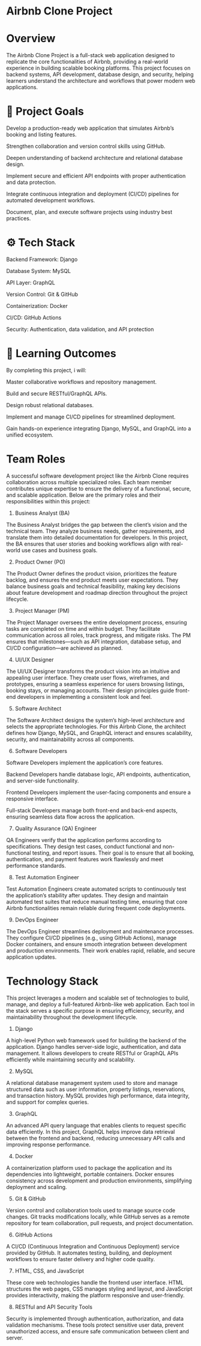 # Airbnb Clone Project
# Overview

The Airbnb Clone Project is a full-stack web application designed to replicate the core functionalities of Airbnb, providing a real-world experience in building scalable booking platforms. This project focuses on backend systems, API development, database design, and security, helping learners understand the architecture and workflows that power modern web applications.

# 🎯 Project Goals

Develop a production-ready web application that simulates Airbnb’s booking and listing features.

Strengthen collaboration and version control skills using GitHub.

Deepen understanding of backend architecture and relational database design.

Implement secure and efficient API endpoints with proper authentication and data protection.

Integrate continuous integration and deployment (CI/CD) pipelines for automated development workflows.

Document, plan, and execute software projects using industry best practices.

# ⚙️ Tech Stack

Backend Framework: Django

Database System: MySQL

API Layer: GraphQL

Version Control: Git & GitHub

Containerization: Docker

CI/CD: GitHub Actions

Security: Authentication, data validation, and API protection

# 📘 Learning Outcomes

By completing this project, i will:

Master collaborative workflows and repository management.

Build and secure RESTful/GraphQL APIs.

Design robust relational databases.

Implement and manage CI/CD pipelines for streamlined deployment.

Gain hands-on experience integrating Django, MySQL, and GraphQL into a unified ecosystem.

# Team Roles

A successful software development project like the Airbnb Clone requires collaboration across multiple specialized roles. Each team member contributes unique expertise to ensure the delivery of a functional, secure, and scalable application. Below are the primary roles and their responsibilities within this project:

1. Business Analyst (BA)

The Business Analyst bridges the gap between the client’s vision and the technical team. They analyze business needs, gather requirements, and translate them into detailed documentation for developers. In this project, the BA ensures that user stories and booking workflows align with real-world use cases and business goals.

2. Product Owner (PO)

The Product Owner defines the product vision, prioritizes the feature backlog, and ensures the end product meets user expectations. They balance business goals and technical feasibility, making key decisions about feature development and roadmap direction throughout the project lifecycle.

3. Project Manager (PM)

The Project Manager oversees the entire development process, ensuring tasks are completed on time and within budget. They facilitate communication across all roles, track progress, and mitigate risks. The PM ensures that milestones—such as API integration, database setup, and CI/CD configuration—are achieved as planned.

4. UI/UX Designer

The UI/UX Designer transforms the product vision into an intuitive and appealing user interface. They create user flows, wireframes, and prototypes, ensuring a seamless experience for users browsing listings, booking stays, or managing accounts. Their design principles guide front-end developers in implementing a consistent look and feel.

5. Software Architect

The Software Architect designs the system’s high-level architecture and selects the appropriate technologies. For this Airbnb Clone, the architect defines how Django, MySQL, and GraphQL interact and ensures scalability, security, and maintainability across all components.

6. Software Developers

Software Developers implement the application’s core features.

Backend Developers handle database logic, API endpoints, authentication, and server-side functionality.

Frontend Developers implement the user-facing components and ensure a responsive interface.

Full-stack Developers manage both front-end and back-end aspects, ensuring seamless data flow across the application.

7. Quality Assurance (QA) Engineer

QA Engineers verify that the application performs according to specifications. They design test cases, conduct functional and non-functional testing, and report issues. Their goal is to ensure that all booking, authentication, and payment features work flawlessly and meet performance standards.

8. Test Automation Engineer

Test Automation Engineers create automated scripts to continuously test the application’s stability after updates. They design and maintain automated test suites that reduce manual testing time, ensuring that core Airbnb functionalities remain reliable during frequent code deployments.

9. DevOps Engineer

The DevOps Engineer streamlines deployment and maintenance processes. They configure CI/CD pipelines (e.g., using GitHub Actions), manage Docker containers, and ensure smooth integration between development and production environments. Their work enables rapid, reliable, and secure application updates.

# Technology Stack

This project leverages a modern and scalable set of technologies to build, manage, and deploy a full-featured Airbnb-like web application. Each tool in the stack serves a specific purpose in ensuring efficiency, security, and maintainability throughout the development lifecycle.

1. Django

A high-level Python web framework used for building the backend of the application. Django handles server-side logic, authentication, and data management. It allows developers to create RESTful or GraphQL APIs efficiently while maintaining security and scalability.

2. MySQL

A relational database management system used to store and manage structured data such as user information, property listings, reservations, and transaction history. MySQL provides high performance, data integrity, and support for complex queries.

3. GraphQL

An advanced API query language that enables clients to request specific data efficiently. In this project, GraphQL helps improve data retrieval between the frontend and backend, reducing unnecessary API calls and improving response performance.

4. Docker

A containerization platform used to package the application and its dependencies into lightweight, portable containers. Docker ensures consistency across development and production environments, simplifying deployment and scaling.

5. Git & GitHub

Version control and collaboration tools used to manage source code changes. Git tracks modifications locally, while GitHub serves as a remote repository for team collaboration, pull requests, and project documentation.

6. GitHub Actions

A CI/CD (Continuous Integration and Continuous Deployment) service provided by GitHub. It automates testing, building, and deployment workflows to ensure faster delivery and higher code quality.

7. HTML, CSS, and JavaScript

These core web technologies handle the frontend user interface. HTML structures the web pages, CSS manages styling and layout, and JavaScript provides interactivity, making the platform responsive and user-friendly.

8. RESTful and API Security Tools

Security is implemented through authentication, authorization, and data validation mechanisms. These tools protect sensitive user data, prevent unauthorized access, and ensure safe communication between client and server.
